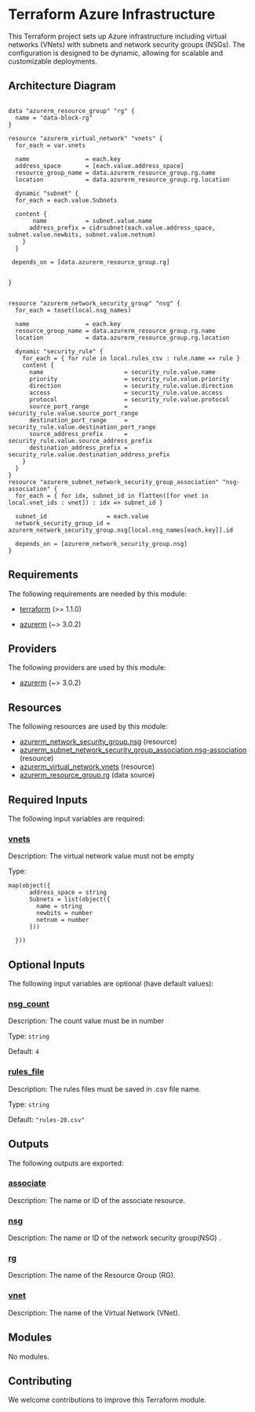 <!-- BEGIN_TF_DOCS -->
# Terraform Azure Infrastructure

This Terraform project sets up Azure infrastructure including virtual networks (VNets) with subnets and network security groups (NSGs). The configuration is designed to be dynamic, allowing for scalable and customizable deployments.

## Architecture Diagram

```hcl

data "azurerm_resource_group" "rg" {
  name = "data-block-rg"
}

resource "azurerm_virtual_network" "vnets" {
  for_each = var.vnets

  name                = each.key
  address_space       = [each.value.address_space]
  resource_group_name = data.azurerm_resource_group.rg.name
  location            = data.azurerm_resource_group.rg.location

  dynamic "subnet" {
  for_each = each.value.Subnets

  content {
       name           = subnet.value.name
      address_prefix = cidrsubnet(each.value.address_space, subnet.value.newbits, subnet.value.netnum)
    }
  }
  
 depends_on = [data.azurerm_resource_group.rg]
  
  
}


resource "azurerm_network_security_group" "nsg" {
  for_each = toset(local.nsg_names)

  name                = each.key
  resource_group_name = data.azurerm_resource_group.rg.name
  location            = data.azurerm_resource_group.rg.location

  dynamic "security_rule" {
    for_each = { for rule in local.rules_csv : rule.name => rule }
    content {
      name                       = security_rule.value.name
      priority                   = security_rule.value.priority
      direction                  = security_rule.value.direction
      access                     = security_rule.value.access
      protocol                   = security_rule.value.protocol
      source_port_range          = security_rule.value.source_port_range
      destination_port_range     = security_rule.value.destination_port_range
      source_address_prefix      = security_rule.value.source_address_prefix
      destination_address_prefix = security_rule.value.destination_address_prefix
    }
  }
}
resource "azurerm_subnet_network_security_group_association" "nsg-association" {
  for_each = { for idx, subnet_id in flatten([for vnet in local.vnet_ids : vnet]) : idx => subnet_id }

  subnet_id                 = each.value
  network_security_group_id = azurerm_network_security_group.nsg[local.nsg_names[each.key]].id

  depends_on = [azurerm_network_security_group.nsg]
}
```

<!-- markdownlint-disable MD033 -->
## Requirements

The following requirements are needed by this module:

- <a name="requirement_terraform"></a> [terraform](#requirement\_terraform) (>= 1.1.0)

- <a name="requirement_azurerm"></a> [azurerm](#requirement\_azurerm) (~> 3.0.2)

## Providers

The following providers are used by this module:

- <a name="provider_azurerm"></a> [azurerm](#provider\_azurerm) (~> 3.0.2)

## Resources

The following resources are used by this module:

- [azurerm_network_security_group.nsg](https://registry.terraform.io/providers/hashicorp/azurerm/latest/docs/resources/network_security_group) (resource)
- [azurerm_subnet_network_security_group_association.nsg-association](https://registry.terraform.io/providers/hashicorp/azurerm/latest/docs/resources/subnet_network_security_group_association) (resource)
- [azurerm_virtual_network.vnets](https://registry.terraform.io/providers/hashicorp/azurerm/latest/docs/resources/virtual_network) (resource)
- [azurerm_resource_group.rg](https://registry.terraform.io/providers/hashicorp/azurerm/latest/docs/data-sources/resource_group) (data source)

<!-- markdownlint-disable MD013 -->
## Required Inputs

The following input variables are required:

### <a name="input_vnets"></a> [vnets](#input\_vnets)

Description: The virtual network value must not be empty

Type:

```hcl
map(object({
      address_space = string
      Subnets = list(object({
        name = string
        newbits = number
        netnum = number
      }))
      
  }))
```

## Optional Inputs

The following input variables are optional (have default values):

### <a name="input_nsg_count"></a> [nsg\_count](#input\_nsg\_count)

Description: The count value must be in number

Type: `string`

Default: `4`

### <a name="input_rules_file"></a> [rules\_file](#input\_rules\_file)

Description: The rules files must be saved in .csv file name.

Type: `string`

Default: `"rules-20.csv"`

## Outputs

The following outputs are exported:

### <a name="output_associate"></a> [associate](#output\_associate)

Description: The name or ID of the associate resource.

### <a name="output_nsg"></a> [nsg](#output\_nsg)

Description: The name or ID of the network security group(NSG) .

### <a name="output_rg"></a> [rg](#output\_rg)

Description: The name of the Resource Group (RG).

### <a name="output_vnet"></a> [vnet](#output\_vnet)

Description: The name of the Virtual Network (VNet).

## Modules

No modules.

## Contributing

We welcome contributions to improve this Terraform module.
<!-- END_TF_DOCS -->